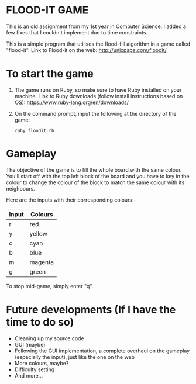 # FLOOD-IT GAME

This is an old assignment from my 1st year in Computer Science. I added a few fixes that I couldn't implement due to time constraints.

This is a simple program that utilises the flood-fill algorithm in a game called "flood-it".
Link to Flood-it on the web: http://unixpapa.com/floodit/

# To start the game

1. The game runs on Ruby, so make sure to have Ruby installed on your machine.
    Link to Ruby downloads (follow install instructions based on OS): https://www.ruby-lang.org/en/downloads/

2. On the command prompt, input the following at the directory of the game:
    ```
    ruby floodit.rb
    ```

# Gameplay

The objective of the game is to fill the whole board with the same colour. You'll start off with the top left block of the board and you have to key in the colour to change the colour of the block to match the same colour with its neighbours.

Here are the inputs with their corresponding colours:-

| Input | Colours |
|-------|---------|
|   r   | red     |
|   y   | yellow  |
|   c   | cyan    |
|   b   | blue    |
|   m   | magenta |
|   g   | green   |

To stop mid-game, simply enter "q".

# Future developments (If I have the time to do so)

* Cleaning up my source code
* GUI (maybe)
* Following the GUI implementation, a complete overhaul on the gameplay (especially the input), just like the one on the web
* More colours, maybe?
* Difficulty setting
* And more...
